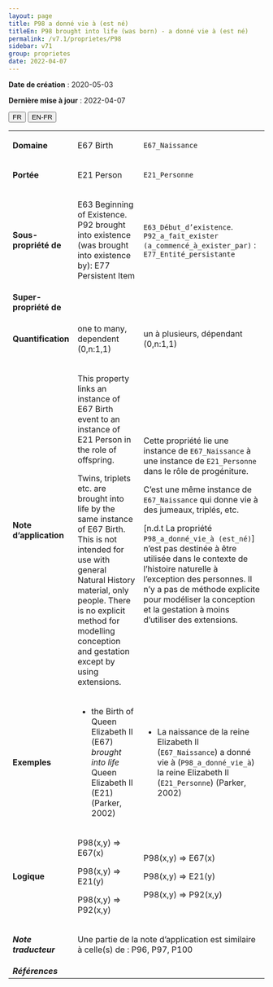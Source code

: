 ```yaml
---
layout: page
title: P98 a donné vie à (est né)
titleEn: P98 brought into life (was born) - a donné vie à (est né)
permalink: /v7.1/proprietes/P98
sidebar: v71
group: proprietes
date: 2022-04-07
---
```


**Date de création** : 2020-05-03

**Dernière mise à jour** : 2022-04-07

<div class="lang-buttons">
  <button id="fr" class="activate">FR</button>
  <button id="en-fr">EN-FR</button>
</div>

<table>
				<tbody>
				<tr>
					<td><strong>Domaine</strong></td>
					<td class="en"><p>E67 Birth</p>
							</td>
						<td><p><code class="language-plaintext highlighter-rouge">E67_Naissance</code></p>
							</td>
						</tr>
					<tr>
					<td><strong>Portée</strong></td>
					<td class="en"><p>E21 Person</p>
							</td>
						<td><p><code class="language-plaintext highlighter-rouge">E21_Personne</code> </p>
							</td>
						</tr>
					<tr>
					<td><strong>Sous-propriété de</strong></td>
					<td class="en"><p>E63 Beginning of Existence. P92 brought into existence (was brought into existence by): E77 Persistent Item</p>
							</td>
						<td><p><code class="language-plaintext highlighter-rouge">E63_Début_d’existence</code>. <code class="language-plaintext highlighter-rouge">P92_a_fait_exister (a_commencé_à_exister_par)</code> : <code class="language-plaintext highlighter-rouge">E77_Entité_persistante</code></p>
							</td>
						</tr>
					<tr>
					<td><strong>Super-propriété de</strong></td>
					<td class="en"><p></p>
							</td>
						<td><p></p>
							</td>
						</tr>
					<tr>
					<td><strong>Quantification</strong></td>
					<td class="en"><p>one to many, dependent (0,n:1,1)</p>
							</td>
						<td><p>un à plusieurs, dépendant (0,n:1,1)</p>
							</td>
						</tr>
					<tr>
					<td><strong>Note d’application</strong></td>
					<td class="en"><p>This property links an instance of E67 Birth event to an instance of E21 Person in the role of offspring.</p>
							<p>Twins, triplets etc. are brought into life by the same instance of E67 Birth. This is not intended for use with general Natural History material, only people. There is no explicit method for modelling conception and gestation except by using extensions.</p>
							</td>
						<td><p>Cette propriété lie une instance de <code class="language-plaintext highlighter-rouge">E67_Naissance</code> à une instance de <code class="language-plaintext highlighter-rouge">E21_Personne</code> dans le rôle de progéniture. </p>
							<p></p>
							<p>C’est une même instance de <code class="language-plaintext highlighter-rouge">E67_Naissance</code> qui donne vie à des jumeaux, triplés, etc. </p>
							<p></p>
							<p>[n.d.t La propriété <code class="language-plaintext highlighter-rouge">P98_a_donné_vie_à (est_né)</code>] n’est pas destinée à être utilisée dans le contexte de l’histoire naturelle à l’exception des personnes. Il n’y a pas de méthode explicite pour modéliser la conception et la gestation à moins d’utiliser des extensions.</p>
							</td>
						</tr>
					<tr>
					<td><strong>Exemples</strong></td>
					<td class="en"><ul><li><p>the Birth of Queen Elizabeth II (E67) <em>brought into life</em> Queen Elizabeth II (E21) (Parker, 2002)</p>
							</li>
									</ul></td>
						<td><ul><li><p>La naissance de la reine Elizabeth II (<code class="language-plaintext highlighter-rouge">E67_Naissance</code>) a donné vie à (<code class="language-plaintext highlighter-rouge">P98_a_donné_vie_à</code>) la reine Elizabeth II (<code class="language-plaintext highlighter-rouge">E21_Personne</code>) (Parker, 2002)</p>
							</li>
									</ul></td>
						</tr>
					<tr>
					<td><strong>Logique</strong></td>
					<td class="en"><p>P98(x,y) ⇒ E67(x)</p>
							<p>P98(x,y) ⇒ E21(y)</p>
							<p>P98(x,y) ⇒ P92(x,y)</p>
							</td>
						<td><p>P98(x,y) ⇒ E67(x)</p>
							<p>P98(x,y) ⇒ E21(y)</p>
							<p>P98(x,y) ⇒ P92(x,y)</p>
							</td>
						</tr>
					<tr>
					<td><strong><em>Note traducteur</em></strong></td>
					<td colspan="2"><p>Une partie de la note d’application est similaire à celle(s) de : P96, P97, P100</p>
							</td>
						</tr>
					<tr>
					<td><strong><em>Références</em></strong></td>
					<td colspan="2"><p><em></em></p>
							</td>
						</tr>
					</tbody>
				</table>
				